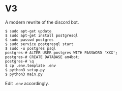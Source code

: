 # V3

A modern rewrite of the discord bot.

```
$ sudo apt-get update
$ sudo apt-get install postgresql
$ sudo passwd postgres
$ sudo service postgresql start
$ sudo -u postgres psql
postgres-# ALTER USER postgres WITH PASSWORD 'XXX';
postgres-# CREATE DATABASE am4bot;
postgres-# \q
$ cp .env.template .env
$ python3 setup.py
$ python3 main.py
```

Edit `.env` accordingly.